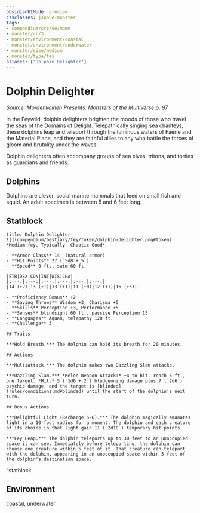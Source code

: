 ```yaml
---
obsidianUIMode: preview
cssclasses: json5e-monster
tags:
- compendium/src/5e/mpmm
- monster/cr/3
- monster/environment/coastal
- monster/environment/underwater
- monster/size/medium
- monster/type/fey
aliases: ["Dolphin Delighter"]
---
```

# Dolphin Delighter
*Source: Mordenkainen Presents: Monsters of the Multiverse p. 97*  

In the Feywild, dolphin delighters brighten the moods of those who travel the seas of the Domains of Delight. Telepathically singing sea chanteys, these dolphins leap and teleport through the luminous waters of Faerie and the Material Plane, and they are faithful allies to any who battle the forces of gloom and brutality under the waves.

Dolphin delighters often accompany groups of sea elves, tritons, and tortles as guardians and friends.

## Dolphins

Dolphins are clever, social marine mammals that feed on small fish and squid. An adult specimen is between 5 and 6 feet long.

## Statblock

```ad-statblock
title: Dolphin Delighter
![](compendium/bestiary/fey/token/dolphin-delighter.png#token)
*Medium fey, Typically  Chaotic Good*

- **Armor Class** 14  (natural armor)
- **Hit Points** 27 (`5d8 + 5`)
- **Speed** 0 ft., swim 60 ft.

|STR|DEX|CON|INT|WIS|CHA|
|:---:|:---:|:---:|:---:|:---:|:---:|
|14 (+2)|13 (+1)|13 (+1)|11 (+0)|12 (+1)|16 (+3)|

- **Proficiency Bonus** +2
- **Saving Throws** Wisdom +3, Charisma +5
- **Skills** Perception +3, Performance +5
- **Senses** blindsight 60 ft., passive Perception 13
- **Languages** Aquan, telepathy 120 ft.
- **Challenge** 3

## Traits

***Hold Breath.*** The dolphin can hold its breath for 20 minutes.

## Actions

***Multiattack.*** The dolphin makes two Dazzling Slam attacks.

***Dazzling Slam.*** *Melee Weapon Attack:* +4 to hit, reach 5 ft., one target. *Hit:* 5 (`1d6 + 2`) bludgeoning damage plus 7 (`2d6`) psychic damage, and the target is [blinded](rules/conditions.md#blinded) until the start of the dolphin's next turn.

## Bonus Actions

***Delightful Light (Recharge 5-6).*** The dolphin magically emanates light in a 10-foot radius for a moment. The dolphin and each creature of its choice in that light gain 11 (`2d10`) temporary hit points.

***Fey Leap.*** The dolphin teleports up to 30 feet to an unoccupied space it can see. Immediately before teleporting, the dolphin can choose one creature within 5 feet of it. That creature can teleport with the dolphin, appearing in an unoccupied space within 5 feet of the dolphin's destination space.
```
^statblock

## Environment

coastal, underwater
